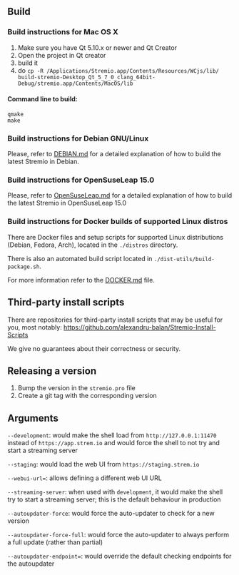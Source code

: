 ## Build

### Build instructions for Mac OS X

1. Make sure you have Qt 5.10.x or newer and Qt Creator
2. Open the project in Qt creator
3. build it
4. do ``cp -R /Applications/Stremio.app/Contents/Resources/WCjs/lib/ build-stremio-Desktop_Qt_5_7_0_clang_64bit-Debug/stremio.app/Contents/MacOS/lib``

#### Command line to build:

```
qmake
make
```

### Build instructions for Debian GNU/Linux

Please, refer to [DEBIAN.md](https://github.com/Stremio/stremio-shell/blob/master/DEBIAN.md) for a detailed explanation of how to build the latest Stremio in Debian.

### Build instructions for OpenSuseLeap 15.0

Please, refer to [OpenSuseLeap.md](https://github.com/Stremio/stremio-shell/blob/master/OpenSuseLeap.md) for a detailed explanation of how to build the latest Stremio in OpenSuseLeap 15.0

### Build instructions for Docker builds of supported Linux distros

There are Docker files and setup scripts for supported Linux distributions (Debian, Fedora, Arch), located in the `./distros` directory.

There is also an automated build script located in `./dist-utils/build-package.sh`.

For more information refer to the [DOCKER.md](DOCKER.md) file.

## Third-party install scripts

There are repositories for third-party install scripts that may be useful for you, most notably: https://github.com/alexandru-balan/Stremio-Install-Scripts 

We give no guarantees about their correctness or security. 

## Releasing a version

1. Bump the version in the `stremio.pro` file
2. Create a git tag with the corresponding version

## Arguments

``--development``: would make the shell load from `http://127.0.0.1:11470` instead of `https://app.strem.io` and would force the shell to not try and start a streaming server

``--staging``: would load the web UI from `https://staging.strem.io`

``--webui-url=``: allows defining a different web UI URL

``--streaming-server``: when used with ``development``, it would make the shell try to start a streaming server; this is the default behaviour in production

``--autoupdater-force``: would force the auto-updater to check for a new version

``--autoupdater-force-full``: would force the auto-updater to always perform a full update (rather than partial)

``--autoupdater-endpoint=``: would override the default checking endpoints for the autoupdater
